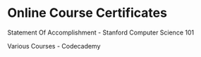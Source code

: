 # Online Course Certificates

Statement Of Accomplishment - Stanford Computer Science 101

Various Courses - Codecademy

